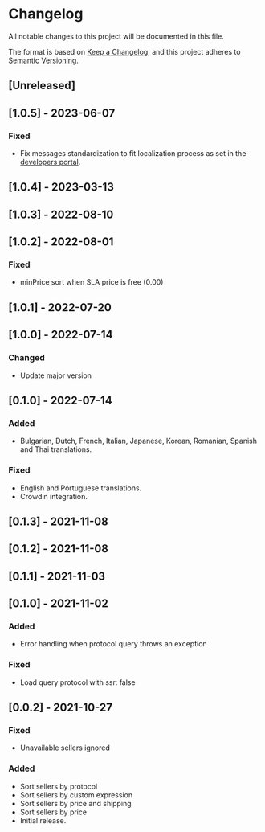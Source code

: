 # Changelog

All notable changes to this project will be documented in this file.

The format is based on [Keep a Changelog](https://keepachangelog.com/en/1.0.0/),
and this project adheres to [Semantic Versioning](https://semver.org/spec/v2.0.0.html).

## [Unreleased]

## [1.0.5] - 2023-06-07

### Fixed

- Fix messages standardization to fit localization process as set in the [developers portal](https://developers.vtex.com/docs/guides/vtex-io-documentation-8-translating-the-component).

## [1.0.4] - 2023-03-13

## [1.0.3] - 2022-08-10

## [1.0.2] - 2022-08-01

### Fixed

- minPrice sort when SLA price is free (0.00)

## [1.0.1] - 2022-07-20

## [1.0.0] - 2022-07-14

### Changed

- Update major version

## [0.1.0] - 2022-07-14

### Added

- Bulgarian, Dutch, French, Italian, Japanese, Korean, Romanian, Spanish and Thai translations.

### Fixed

- English and Portuguese translations.
- Crowdin integration.

## [0.1.3] - 2021-11-08

## [0.1.2] - 2021-11-08

## [0.1.1] - 2021-11-03

## [0.1.0] - 2021-11-02

### Added

- Error handling when protocol query throws an exception

### Fixed

- Load query protocol with ssr: false

## [0.0.2] - 2021-10-27

### Fixed

- Unavailable sellers ignored

### Added

- Sort sellers by protocol
- Sort sellers by custom expression
- Sort sellers by price and shipping
- Sort sellers by price
- Initial release.
